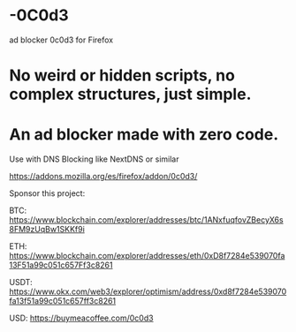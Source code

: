 # -0C0d3
ad blocker 0c0d3 for Firefox
# No weird or hidden scripts, no complex structures, just simple.
# An ad blocker made with zero code.
Use with DNS Blocking like NextDNS or similar

https://addons.mozilla.org/es/firefox/addon/0c0d3/

Sponsor this project:

BTC: https://www.blockchain.com/explorer/addresses/btc/1ANxfuqfovZBecyX6s8FM9zUqBw1SKKf9i

ETH: https://www.blockchain.com/explorer/addresses/eth/0xD8f7284e539070fa13F51a99c051c657Ff3c8261

USDT: https://www.okx.com/web3/explorer/optimism/address/0xd8f7284e539070fa13f51a99c051c657ff3c8261

USD: https://buymeacoffee.com/0c0d3
